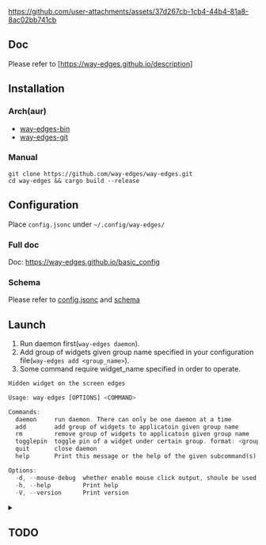 https://github.com/user-attachments/assets/37d267cb-1cb4-44b4-81a8-8ac02bb741cb

## Doc

Please refer to [https://way-edges.github.io/description]

## Installation

### Arch(aur)

- [way-edges-bin](https://aur.archlinux.org/packages/way-edges-bin)
- [way-edges-git](https://aur.archlinux.org/packages/way-edges-git)

### Manual

```shell
git clone https://github.com/way-edges/way-edges.git
cd way-edges && cargo build --release
```

## Configuration

Place `config.jsonc` under `~/.config/way-edges/`

### Full doc

Doc: https://way-edges.github.io/basic_config

### Schema

Please refer to [config.jsonc](./config/config.jsonc) and [schema](./config/config.schema.json)

## Launch

1. Run daemon first(`way-edges daemon`).
2. Add group of widgets given group name specified in your configuration file(`way-edges add <group_name>`).
3. Some command require widget_name specified in order to operate.

```rust
Hidden widget on the screen edges

Usage: way-edges [OPTIONS] <COMMAND>

Commands:
  daemon     run daemon. There can only be one daemon at a time
  add        add group of widgets to applicatoin given group name
  rm         remove group of widgets to applicatoin given group name
  togglepin  toggle pin of a widget under certain group. format: <group_name>:<widget_name>
  quit       close daemon
  help       Print this message or the help of the given subcommand(s)

Options:
  -d, --mouse-debug  whether enable mouse click output, shoule be used width daemon command
  -h, --help         Print help
  -V, --version      Print version
```

<details>

  <summary>

## TODO

  </summary>

- [x] fixed FPS.
- [x] widget grouping
- [x] configuration file
- [x] JSON schema for configuration file
- [x] watch file & hot reload
- [x] CLI
- [x] monitor relative height
- [ ] wayland working area relative height (wayland compositor specific relative height as features(including exclusive zone calculation))
- [ ] ease-in & ease-out widget motion curve
- [ ] widgets
  - [x] Button
  - [x] Slider
  - [x] PulseAudio(Speaker, Microphone)
  - [x] Brightness
  - [x] Ring progress(ram/swap/cpu/battery/disk/custom)
  - [x] Text(time/custom)
  - [x] Box
  - [x] Hyprland Workspaces
  - [ ] Tray
- [ ] ?multiple click & long press & release event(Button widget)
- [ ] ~~?buttom size calculation, arrangement and overlap(should this be considered?)~~

</details>
